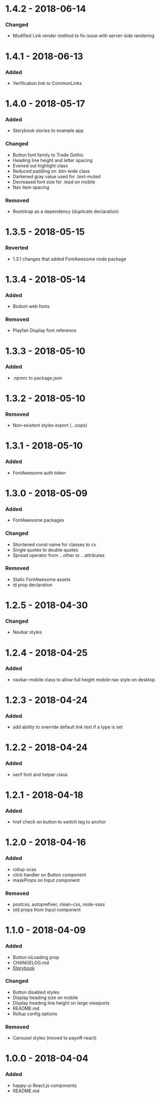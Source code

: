 # 1.4.2 - 2018-06-14

### Changed
* Modified Link render method to fix issue with server-side rendering

# 1.4.1 - 2018-06-13

### Added
* Verification link to CommonLinks

# 1.4.0 - 2018-05-17

### Added
* Storybook stories to example app

### Changed
* Button font family to Trade Gothic
* Heading line height and letter spacing
* Evened out highlight class
* Reduced padding on .btn-wide class
* Darkened gray value used for .text-muted
* Decreased font size for .lead on mobile
* Nav item spacing

### Removed
* Bootstrap as a dependency (duplicate declaration)

# 1.3.5 - 2018-05-15

### Reverted
* 1.3.1 changes that added FontAwesome node package

# 1.3.4 - 2018-05-14

### Added
* Bodoni web fonts

### Removed
* Playfair Display font reference

# 1.3.3 - 2018-05-10

### Added
* .npmrc to package.json

# 1.3.2 - 2018-05-10

### Removed
* Non-existent styles export (...oops)

# 1.3.1 - 2018-05-10

### Added
* FontAwesome auth token

# 1.3.0 - 2018-05-09

### Added
* FontAwesome packages

### Changed
* Shortened const name for classes to cx
* Single quotes to double quotes
* Spread operator from ...other to ...attributes

### Removed
* Static FontAwesome assets
* id prop declaration

# 1.2.5 - 2018-04-30

### Changed
* Navbar styles

# 1.2.4 - 2018-04-25

### Added
* navbar-mobile class to allow full height mobile nav style on desktop

# 1.2.3 - 2018-04-24

### Added
* add ability to override default link text if a type is set

# 1.2.2 - 2018-04-24

### Added
* serif font and helper class

# 1.2.1 - 2018-04-18

### Added
* href check on button to switch tag to anchor

# 1.2.0 - 2018-04-16

### Added
* rollup-scss
* click handler on Button component
* maskProps on Input component

### Removed
* postcss, autoprefixer, clean-css, node-sass
* old props from Input component

# 1.1.0 - 2018-04-09

### Added
* Button isLoading prop
* CHANGELOG.md
* [Storybook](https://storybook.js.org/basics/guide-react/)

### Changed
* Button disabled styles
* Display heading size on mobile
* Display heading line height on large viewports
* README.md
* Rollup config options

### Removed
* Carousel styles (moved to payoff-react)

# 1.0.0 - 2018-04-04

### Added
* happy-ui React.js components
* README.md
